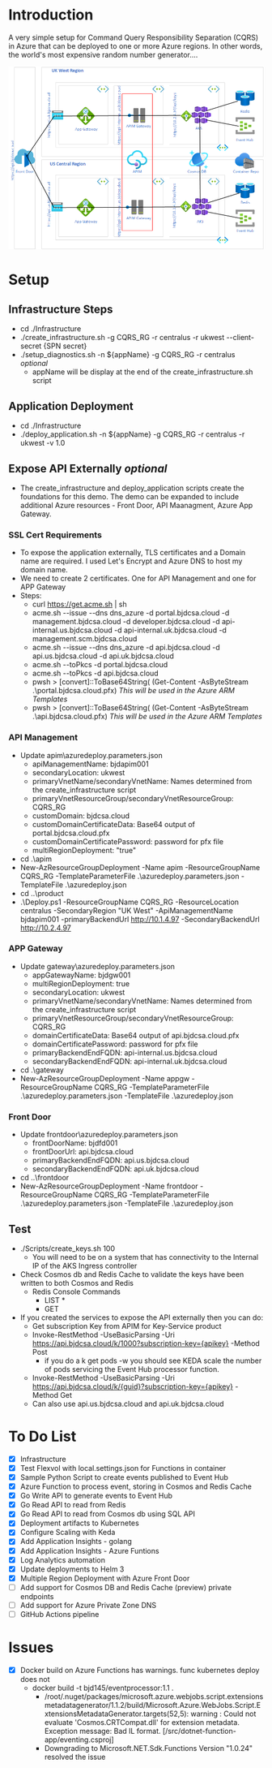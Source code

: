 # Introduction
A very simple setup for Command Query Responsibility Separation (CQRS) in Azure that can be deployed to one or more Azure regions.
In other words, the world's most expensive random number generator....

![Architecture](./architecture.png)

# Setup

## Infrastructure Steps
* cd ./Infrastructure
* ./create_infrastructure.sh -g CQRS_RG -r centralus -r ukwest --client-secret {SPN secret} 
* ./setup_diagnostics.sh -n ${appName} -g CQRS_RG -r centralus _optional_
    * appName will be display at the end of the create_infrastructure.sh script 

## Application Deployment 
* cd ./Infrastructure
* ./deploy_application.sh -n ${appName} -g CQRS_RG -r centralus -r ukwest -v 1.0

## Expose API Externally _optional_ 
* The create_infrastructure and deploy_application scripts create the foundations for this demo. The demo can be expanded to include additional Azure resources - Front Door, API Maanagment, Azure App Gateway.  

### SSL Cert Requirements 
* To expose the application externally, TLS certificates and a Domain name are required. I used Let's Encrypt and Azure DNS to host my domain name.
* We need to create 2 certificates. One for API Management and one for APP Gateway
* Steps:
    * curl https://get.acme.sh | sh
    * acme.sh --issue --dns dns_azure -d portal.bjdcsa.cloud -d management.bjdcsa.cloud -d developer.bjdcsa.cloud -d api-internal.us.bjdcsa.cloud -d api-internal.uk.bjdcsa.cloud -d management.scm.bjdcsa.cloud
    * acme.sh --issue --dns dns_azure -d api.bjdcsa.cloud -d api.us.bjdcsa.cloud -d api.uk.bjdcsa.cloud
    * acme.sh --toPkcs -d portal.bjdcsa.cloud
    * acme.sh --toPkcs -d api.bjdcsa.cloud
    * pwsh > [convert]::ToBase64String( (Get-Content -AsByteStream .\portal.bjdcsa.cloud.pfx) _This will be used in the Azure ARM Templates_
    * pwsh > [convert]::ToBase64String( (Get-Content -AsByteStream .\api.bjdcsa.cloud.pfx) _This will be used in the Azure ARM Templates_

### API Management 
* Update apim\azuredeploy.parameters.json 
    * apiManagementName: bjdapim001
    * secondaryLocation: ukwest
    * primaryVnetName/secondaryVnetName: Names determined from the create_infrastructure script
    * primaryVnetResourceGroup/secondaryVnetResourceGroup: CQRS_RG
    * customDomain: bjdcsa.cloud
    * customDomainCertificateData: Base64 output of portal.bjdcsa.cloud.pfx
    * customDomainCertificatePassword: password for pfx file
    * multiRegionDeployment: "true"
* cd .\apim
* New-AzResourceGroupDeployment -Name apim -ResourceGroupName CQRS_RG -TemplateParameterFile .\azuredeploy.parameters.json -TemplateFile .\azuredeploy.json
* cd ..\product
* .\Deploy.ps1 -ResourceGroupName CQRS_RG -ResourceLocation centralus -SecondaryRegion "UK West" -ApiManagementName bjdapim001 -primaryBackendUrl http://10.1.4.97 -SecondaryBackendUrl http://10.2.4.97

### APP Gateway 
* Update gateway\azuredeploy.parameters.json
    * appGatewayName: bjdgw001
    * multiRegionDeployment: true
    * secondaryLocation: ukwest
    * primaryVnetName/secondaryVnetName: Names determined from the create_infrastructure script
    * primaryVnetResourceGroup/secondaryVnetResourceGroup: CQRS_RG
    * domainCertificateData: Base64 output of api.bjdcsa.cloud.pfx
    * domainCertificatePassword: password for pfx file
    * primaryBackendEndFQDN: api-internal.us.bjdcsa.cloud
    * secondaryBackendEndFQDN: api-internal.uk.bjdcsa.cloud
* cd .\gateway
* New-AzResourceGroupDeployment -Name appgw -ResourceGroupName CQRS_RG -TemplateParameterFile .\azuredeploy.parameters.json -TemplateFile .\azuredeploy.json

### Front Door
* Update frontdoor\azuredeploy.parameters.json
    * frontDoorName: bjdfd001
    * frontDoorUrl: api.bjdcsa.cloud
    * primaryBackendEndFQDN: api.us.bjdcsa.cloud
    * secondaryBackendEndFQDN: api.uk.bjdcsa.cloud
* cd ..\frontdoor
* New-AzResourceGroupDeployment -Name frontdoor -ResourceGroupName CQRS_RG -TemplateParameterFile .\azuredeploy.parameters.json -TemplateFile .\azuredeploy.json

## Test
* ./Scripts/create_keys.sh 100 
    * You will need to be on a system that has connectivity to the Internal IP of the AKS Ingress controller
* Check Cosmos db and Redis Cache to validate the keys have been written to both Cosmos and Redis
    * Redis Console Commands
        * LIST *
        * GET <keyid>
* If you created the services to expose the API externally then you can do:
    * Get subscription Key from APIM for Key-Service product
    * Invoke-RestMethod -UseBasicParsing -Uri https://api.bjdcsa.cloud/k/1000?subscription-key={apikey} -Method Post
        * if you do a k get pods -w you should see KEDA scale the number of pods servicing the Event Hub processor function.
    * Invoke-RestMethod -UseBasicParsing -Uri https://api.bjdcsa.cloud/k/{guid}?subscription-key={apikey} -Method Get
    * Can also use api.us.bjdcsa.cloud and api.uk.bjdcsa.cloud
    
# To Do List 
- [x] Infrastructure 
- [x] Test Flexvol with local.settings.json for Functions in container
- [x] Sample Python Script to create events published to Event Hub
- [x] Azure Function to process event, storing in Cosmos and Redis Cache
- [x] Go Write API to generate events to Event Hub 
- [x] Go Read API to read from Redis 
- [x] Go Read API to read from Cosmos db using SQL API
- [x] Deployment artifacts to Kubernetes
- [x] Configure Scaling with Keda 
- [x] Add Application Insights - golang
- [x] Add Application Insights - Azure Funtions
- [x] Log Analytics automation 
- [x] Update deployments to Helm 3
- [x] Multiple Region Deployment with Azure Front Door
- [ ] Add support for Cosmos DB and Redis Cache (preview) private endpoints
- [ ] Add support for Azure Private Zone DNS
- [ ] GitHub Actions pipeline 

# Issues
- [x] Docker build on Azure Functions has warnings. func kubernetes deploy does not
    * docker build -t bjd145/eventprocessor:1.1 . 
        * /root/.nuget/packages/microsoft.azure.webjobs.script.extensionsmetadatagenerator/1.1.2/build/Microsoft.Azure.WebJobs.Script.ExtensionsMetadataGenerator.targets(52,5): warning :     Could not evaluate 'Cosmos.CRTCompat.dll' for extension metadata. Exception message: Bad IL format. [/src/dotnet-function-app/eventing.csproj]
        * Downgrading to Microsoft.NET.Sdk.Functions Version "1.0.24" resolved the issue
